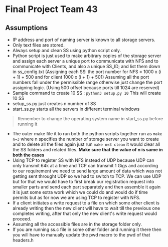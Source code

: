 # Final Project Team 43

## Assumptions
- IP address and port of naming server is known to all storage servers.
- Only text files are stored.
- Always setup and clean SS using python script only.
- Python script is just used to make arbitrary copies of the storage server and assign each server a unique port to communicate with NFS and to communicate with Clients, and also a unique SS_ID; and list them down in ss_config.txt (Assigning each SSi the port number for NFS = 1000 x (i + 1) + 500 and for client 1000 x (i + 1) + 501) Assuming all the port numbers fall under the permissible range otherwise just change the port assigning logic. (Using 500 offset because ports till 1024 are reserved)
- Sample command to create 10 SS : ```python3 setup.py 10``` This will create 10 SS
- setup_ss.py just creates n number of SS
- start_ss.py starts all the servers in different terminal windows
> Remember to change the operating system name in start_ss.py before running it
- The outer make file it to run both the python scripts together run as ```make n=3``` where n specifies the number of storage server you want to create and to delete all the files again just run ```make n=3 clean``` it would clear all the SS folders and related files. **Make sure that the value of n is same in both the cases**
- Using TCP to register SS with NFS instead of UDP because UDP can only transmit 64k at a time and TCP can transmit 1 Gigs and according to our requirement we need to send large amount of data which was not getting sent throught UDP so we had to switch to TCP. We can use UDP but for that we would have to first break our registration request into smaller parts and send each part separately and then assemble it again it is just some extra work which we could do and would do if time permits but as for now we are using TCP to register with NFS.
- If a client initiates a write request to a file on which some other client is already writing then the new client will have to wait till the previous one completes writing, after that only the new client's write request would proceed.
- Assuming all the accessible files are in the storage folder only.
- If you are running ss.c file in some other folder and running it there then you will have to manually update the pwd macro to the pwd of that headers.h